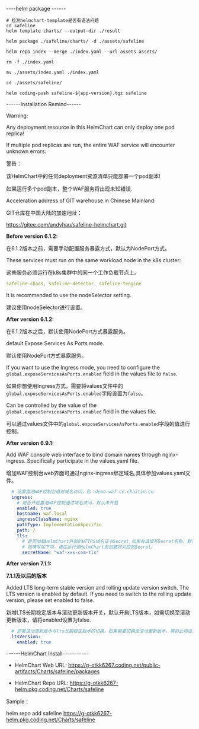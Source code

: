 ----helm package ------


```shell
# 检测helmchart-template是否有语法问题
cd safeline
helm template charts/ --output-dir ./result 
```

```shell
helm package ./safeline/charts/ -d ./assets/safeline

helm repo index --merge ./index.yaml --url assets assets/

rm -f ./index.yaml

mv ./assets/index.yaml ./index.yaml

cd ./assets/safeline/

helm coding-push safeline-${app-version}.tgz safeline
```

------Installation Remind------

Warning: 

Any deployment resource in this HelmChart can only deploy one pod replica!

If multiple pod replicas are run, the entire WAF service will encounter unknown errors.

警告：

该HelmChart中的任何deployment资源清单只能部署一个pod副本!

如果运行多个pod副本，整个WAF服务将出现未知错误.

Acceleration address of GIT warehouse in Chinese Mainland:

GIT仓库在中国大陆的加速地址：

https://gitee.com/andyhau/safeline-helmchart.git

**Before version 6.1.2:**

在6.1.2版本之前，需要手动配置服务暴露方式，默认为NodePort方式。

These services must run on the same workload node in the k8s cluster:

这些服务必须运行在k8s集群中的同一个工作负载节点上。

```yaml
safeline-chaos, safeline-detector, safeline-tengine
```

It is recommended to use the nodeSelector setting.

建议使用nodeSelector进行设置。

**After version 6.1.2:**

在6.1.2版本之后，默认使用NodePort方式暴露服务。

default Expose Services As Ports mode.

默认使用NodePort方式暴露服务。

If you want to use the Ingress mode, you need to configure the `global.exposeServicesAsPorts.enabled` field in the values file to `false`.

如果你想使用Ingress方式，需要将values文件中的`global.exposeServicesAsPorts.enabled`字段设置为`false`。

Can be controlled by the value of the `global.exposeServicesAsPorts.enabled` field in the values file.

可以通过values文件中的`global.exposeServicesAsPorts.enabled`字段的值进行控制。

**After version 6.9.1:**

Add WAF console web interface to bind domain names through nginx-ingress.
Specifically participate in the values.yaml file.

增加WAF控制台web界面可通过nginx-ingress绑定域名,具体参加values.yaml文件。

```yaml
  # 设置雷池WAF控制台通过域名访问，如：demo.waf-ce.chaitin.cn
  ingress:
    # 是否开启雷池WAF控制通过域名访问，默认未开启
    enabled: true
    hostname: waf.local
    ingressClassName: nginx
    pathType: ImplementationSpecific
    path: /
    tls:
      # 是否加载HelmChart外部的HTTPS域名证书Secret,如果有请填写Secret名称，默认不填写及域名仅开启http访问.
      # 如填写如下项，请在运行该HelmChart前创建好对应的Secret。
      secretName: "waf-xxx-com-tls"
```

**After version 7.1.1:**

**7.1.1及以后的版本**

Added LTS long-term stable version and rolling update version switch. 
The LTS version is enabled by default. 
If you need to switch to the rolling update version, please set enabled to false.

新增LTS长期稳定版本与滚动更新版本开关，默认开启LTS版本，如需切换至滚动更新版本，请将enabled设置为false.

```yaml
  # 部署滚动更新版本与lts长期稳定版本的切换。如果需要切换至滚动更新版本，需将此项设置为false，该选项默认开启。
  ltsVersion:
    enabled: true
```



------HelmChart Install-----------

- HelmChart Web URL:
https://g-otkk6267.coding.net/public-artifacts/Charts/safeline/packages

- HelmChart Repo URL:
https://g-otkk6267-helm.pkg.coding.net/Charts/safeline

Sample：

helm repo add safeline https://g-otkk6267-helm.pkg.coding.net/Charts/safeline